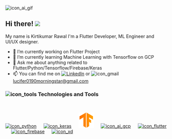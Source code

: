 ![icon_ai_gif]
## Hi there! <img src="https://media.giphy.com/media/hvRJCLFzcasrR4ia7z/giphy.gif" width="30px">

My name is Kirtikumar Rawal I'm a Flutter Developer, ML Engineer and UI/UX designer. 

<!--
**Lucifer0190/Lucifer0190** is a ✨ _special_ ✨ repository because its `README.md` (this file) appears on your GitHub profile.

Here are some ideas to get you started:-->

* 🔭 I’m currently working on Flutter Project
* 🌱 I’m currently learning Machine Learning with Tensorflow on GCP
* 💬 Ask me about anything related to Flutter/Python/Tensorflow/Firebase/Keras
* 📫 You can find me on [![Linkedln][icon_linkedln]][link_linkedln] or ![icon_gmail] <lucifer0190morningstar@gmail.com>

### ![icon_tools] Technologies and Tools
<br>

[![icon_python]][link_python] &emsp; [![icon_keras]][link_keras] &emsp; [![icon_tf]][link_tf] &emsp; [![icon_ai_gcp]][link_ai_gcp] &emsp; [![icon_flutter]][link_flutter] &emsp; [![icon_firebase]][link_firebase] &emsp; [![icon_xd]][link_xd] &emsp; 

<!-- Icons -->
[icon_linkedln]: https://github.com/Lucifer0190/Lucifer0190/blob/master/icons/linkedln.png
[icon_twitter]: https://github.com/Lucifer0190/Lucifer0190/blob/master/icons/twitter.png
[icon_gmail]: https://github.com/Lucifer0190/Lucifer0190/blob/master/icons/gmail.png
[icon_tools]: https://github.com/Lucifer0190/Lucifer0190/blob/master/icons/tools.png
[icon_python]: https://github.com/Lucifer0190/Lucifer0190/blob/master/icons/python.png
[icon_flutter]: https://github.com/Lucifer0190/Lucifer0190/blob/master/icons/flutter.png
[icon_xd]: https://github.com/Lucifer0190/Lucifer0190/blob/master/icons/adobe_xd.png
[icon_tf]: ./icons/tensorflow.png
[icon_firebase]: https://github.com/Lucifer0190/Lucifer0190/blob/master/icons/firebase.png
[icon_keras]: https://github.com/Lucifer0190/Lucifer0190/blob/master/icons/keras.png
[icon_ai_gcp]: https://github.com/Lucifer0190/Lucifer0190/blob/master/icons/gcp_ai.png
[icon_ai_gif]: https://github.com/Lucifer0190/Lucifer0190/blob/master/icons/ai.gif

<!-- Links to your social media accounts -->
[link_linkedln]: https://www.linkedin.com/in/kirtikumar-rawal-97059b161/
[link_python]: https://www.python.org/
[link_flutter]: https://flutter.dev/
[link_xd]: https://www.adobe.com/in/products/xd.html
[link_tf]: https://www.tensorflow.org/
[link_firebase]: https://firebase.google.com/
[link_keras]: https://keras.io/
[link_ai_gcp]: https://cloud.google.com/products/ai
